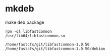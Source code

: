 # mkdeb
make deb package

```shell script
rpm -ql libfastcommon
/usr/lib64/libfastcommon.so
```

```
/home/fastcfs/git/libfastcommon-1.0.50
/home/fastcfs/git/libfastcommon-1.0.50/debian
```